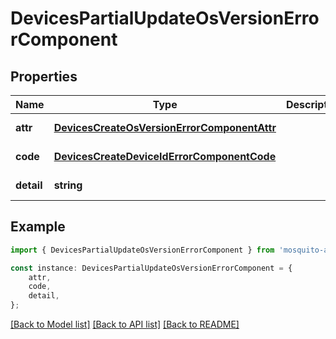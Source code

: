 # DevicesPartialUpdateOsVersionErrorComponent


## Properties

Name | Type | Description | Notes
------------ | ------------- | ------------- | -------------
**attr** | [**DevicesCreateOsVersionErrorComponentAttr**](DevicesCreateOsVersionErrorComponentAttr.md) |  | [default to undefined]
**code** | [**DevicesCreateDeviceIdErrorComponentCode**](DevicesCreateDeviceIdErrorComponentCode.md) |  | [default to undefined]
**detail** | **string** |  | [default to undefined]

## Example

```typescript
import { DevicesPartialUpdateOsVersionErrorComponent } from 'mosquito-alert';

const instance: DevicesPartialUpdateOsVersionErrorComponent = {
    attr,
    code,
    detail,
};
```

[[Back to Model list]](../README.md#documentation-for-models) [[Back to API list]](../README.md#documentation-for-api-endpoints) [[Back to README]](../README.md)
